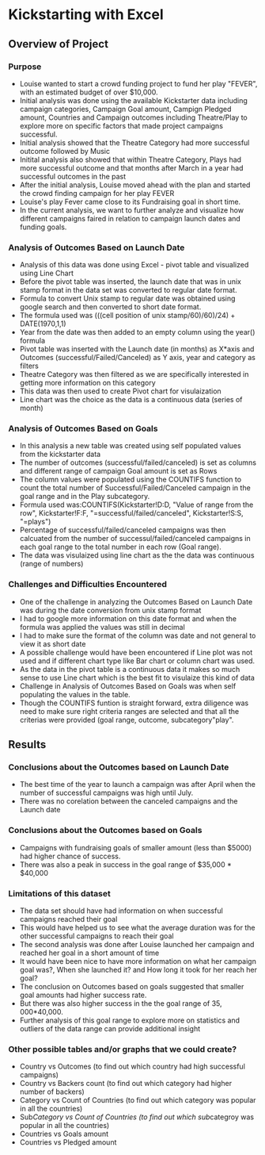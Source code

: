 # Kickstarting with Excel

## Overview of Project

### Purpose
* Louise wanted to start a crowd funding project to fund her play "FEVER", with an estimated budget of over $10,000. 
* Initial analysis was done using the available Kickstarter data including campaign categories, Campaign Goal amount, Campign Pledged amount, Countries and Campaign outcomes including Theatre/Play to explore more on specific factors that made project campaigns successful. 
* Initial analysis showed that the Theatre Category had more successful outcome followed by Music
* Initital analysis also showed that within Theatre Category, Plays had more successful outcome and that months after March in a year had successful outcomes in the past
* After the initial analysis, Louise moved ahead with the plan and started the crowd finding campaign for her play FEVER
* Louise's play Fever came close to its Fundraising goal in short time. 
* In the current analysis, we want to further analyze and visualize how different campaigns faired in relation to campaign launch dates and funding goals.

### Analysis of Outcomes Based on Launch Date
* Analysis of this data was done using Excel - pivot table and visualized using Line Chart
* Before the pivot table was inserted, the launch date that was in unix stamp format in the data set was converted to regular date format.
* Formula to convert Unix stamp to regular date was obtained using google search and then converted to short date format.
* The formula used was (((cell position of unix stamp/60)/60)/24) + DATE(1970,1,1)
* Year from the date was then added to an empty column using the year() formula
* Pivot table was inserted with the Launch date (in months) as X*axis and Outcomes (successful/Failed/Canceled) as Y axis, year and category as filters
* Theatre Category was then filtered as we are specifically interested in getting more information on this category
* This data was then used to create Pivot chart for visulaization
* Line chart was the choice as the data is a continuous data (series of month)


### Analysis of Outcomes Based on Goals
* In this analysis a new table was created using self populated values from the kickstarter data
* The number of outcomes (successful/failed/canceled) is set as columns and different range of campaign Goal amount is set as Rows
* The column values were populated using the COUNTIFS function to count the total number of Successful/Failed/Canceled campaign in the goal range and in the Play subcategory.
* Formula used was:COUNTIFS(Kickstarter!D:D, "Value of range from the row", Kickstarter!F:F, "=successful/failed/canceled", Kickstarter!S:S, "=plays")
* Percentage of successful/failed/canceled campaigns was then calcuated from the number of successul/failed/canceled campaigns in each goal range to the total number in each row (Goal range).
* The data was visulaized using line chart as the the data was continuous (range of numbers)

### Challenges and Difficulties Encountered

* One of the challenge in analyzing the Outcomes Based on Launch Date  was during the date conversion from unix stamp format
* I had to google more information on this date format and when the formula was applied the values was still in decimal 
* I had to make sure the format of the column was date and not general to view it as short date
* A possible challenge would have been encountered if Line plot was not used and if  different chart type like Bar chart or column chart was used.
* As the data in the pivot table is a continuous data it makes so much sense to use Line chart which is the best fit to visulaize this kind of data
* Challenge in Analysis of Outcomes Based on Goals was when self populating the values in the table.
* Though the COUNTIFS funtion is straight forward, extra diligence was need to make sure right criteria ranges are selected and that all the criterias were provided (goal range, outcome, subcategory"play".


## Results
### Conclusions about the Outcomes based on Launch Date
* The best time of the year to launch a campaign was after April when the number of successful campaigns was high until July.
* There was no corelation between the canceled campaigns and the Launch date

### Conclusions about the Outcomes based on Goals
* Campaigns with fundraising goals of smaller amount (less than $5000) had higher chance of success. 
* There was also a peak in success in the goal range of $35,000 * $40,000

### Limitations of this dataset
* The data set should have had information on when successful campaigns reached their goal
* This would have helped us to see what the average duration was for the other successful campaigns to reach their goal
* The second analysis was done after Louise launched her campaign and reached her goal in a short amount of time
* It would have been nice to have more information on what her campaign goal was?, When she launched it? and How long it took for her reach her goal?
* The conclusion on Outcomes based on goals suggested that smaller goal amounts had higher success rate.
* But there was also higher success in the the goal range of $35,000 *$40,000. 
* Further analysis of this goal range to explore more on statistics and outliers of the data range can provide additional insight

### Other possible tables and/or graphs that we could create?
* Country vs Outcomes (to find out which country had high successful campaigns)
* Country vs Backers count (to find out which category had higher number of backers)
* Category vs Count of Countries (to find out which category was popular in all the countries)
* Sub*Category vs Count of Countries (to find out which sub*categroy was popular in all the countries)
* Countries vs Goals amount
* Countries vs Pledged amount


